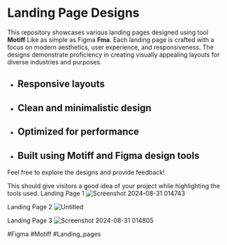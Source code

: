 

# Landing Page Designs

This repository showcases various landing pages designed using tool **Motiff** Like as simple as Figma **Fma**. Each landing page is crafted with a focus on modern aesthetics, user experience, and responsiveness. The designs demonstrate proficiency in creating visually appealing layouts for diverse industries and purposes.

- ## Responsive layouts
- ## Clean and minimalistic design
- ## Optimized for performance
- ## Built using Motiff and Figma design tools

Feel free to explore the designs and provide feedback!

This should give visitors a good idea of your project while highlighting the tools used.
Landing Page 1
![Screenshot 2024-08-31 014743](https://github.com/user-attachments/assets/6fb2ac02-3683-4ee8-8daa-1eb9d3eaf9d0)

Landing Page 2
![Untitled](https://github.com/user-attachments/assets/7c67fdbe-4e98-45a4-b535-e3a51a1551aa)


Landing Page 3
![Screenshot 2024-08-31 014805](https://github.com/user-attachments/assets/02aed661-7d4b-4ac2-a807-3c22bca7b237)

#Figma #Motiff #Landing_pages
